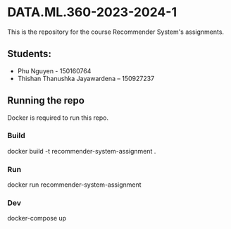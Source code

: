 # DATA.ML.360-2023-2024-1
This is the repository for the course Recommender System's assignments. 

## Students:
- Phu Nguyen - 150160764
- Thishan Thanushka Jayawardena – 150927237

## Running the repo
Docker is required to run this repo.

### Build
docker build -t recommender-system-assignment .

### Run
docker run recommender-system-assignment

### Dev
docker-compose up



